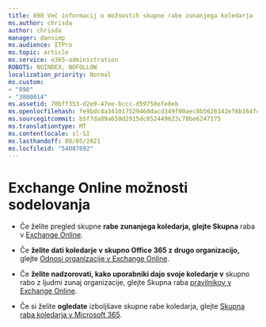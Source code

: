 ```yaml
---
title: 898 Več informacij o možnostih skupne rabe zunanjega koledarja
ms.author: chrisda
author: chrisda
manager: dansimp
ms.audience: ITPro
ms.topic: article
ms.service: o365-administration
ROBOTS: NOINDEX, NOFOLLOW
localization_priority: Normal
ms.custom:
- "898"
- "3800014"
ms.assetid: 70bff353-d2e9-47ee-bccc-d59758efe8eb
ms.openlocfilehash: fe9bdc4a341017529460dacd349f00aec8b5626142ef6b164fc61ae2581d5584
ms.sourcegitcommit: b5f7da89a650d2915dc652449623c78be6247175
ms.translationtype: MT
ms.contentlocale: sl-SI
ms.lasthandoff: 08/05/2021
ms.locfileid: "54087692"
---
```

# <a name="exchange-online-collaboration-options"></a>Exchange Online možnosti sodelovanja

- Če želite pregled skupne **rabe zunanjega koledarja, glejte Skupna** raba v [Exchange Online](https://technet.microsoft.com/library/jj916670%28v=exchg.150%29.aspx).

- Če **želite dati koledarje v skupno Office 365 z drugo organizacijo,** glejte [Odnosi organizacije v Exchange Online](https://technet.microsoft.com/library/jj916658%28v=exchg.150%29.aspx).

- Če **želite nadzorovati, kako uporabniki dajo svoje koledarje v** skupno rabo z ljudmi zunaj organizacije, glejte Skupna raba [pravilnikov v Exchange Online](https://technet.microsoft.com/library/jj916673%28v=exchg.150%29.aspx).

- Če si želite **ogledate** izboljšave skupne rabe koledarja, glejte [Skupna raba koledarja v Microsoft 365](https://support.office.com/article/calendar-sharing-in-microsoft-365-b576ecc3-0945-4d75-85f1-5efafb8a37b4).
